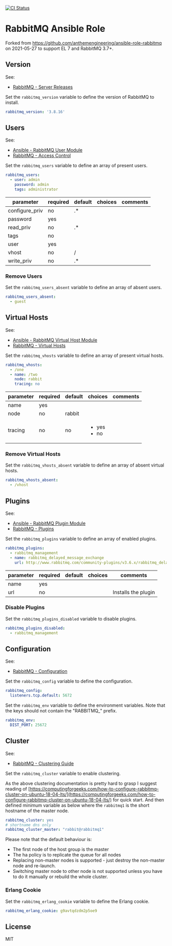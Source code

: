 [![CI Status](https://github.com/m1cka/ansible-role-rabbitmq/workflows/ci/badge.svg)](https://github.com/m1cka/ansible-role-rabbitmq/actions)

# RabbitMQ Ansible Role
Forked from https://github.com/anthemengineering/ansible-role-rabbitmq on 2021-05-27
to support EL 7 and RabbitMQ 3.7+.

## Version

See:

- [RabbitMQ - Server Releases](https://www.rabbitmq.com/releases/rabbitmq-server/)

Set the `rabbitmq_version` variable to define the version of RabbitMQ to install.

```yaml
rabbitmq_version: '3.8.16'
```

## Users

See:

- [Ansible - RabbitMQ User Module](http://docs.ansible.com/ansible/rabbitmq_user_module.html)
- [RabbitMQ - Access Control](https://www.rabbitmq.com/access-control.html)

Set the `rabbitmq_users` variable to define an array of present users.

```yaml
rabbitmq_users:
  - user: admin
    password: admin
    tags: administrator
```

| parameter      | required | default | choices | comments |
| -------------- | -------- | ------- | ------- | -------- |
| configure_priv | no       | .*      |         |          |
| password       | yes      |         |         |          |
| read_priv      | no       | .*      |         |          |
| tags           | no       |         |         |          |
| user           | yes      |         |         |          |
| vhost          | no       | /       |         |          |
| write_priv     | no       | .*      |         |          |

### Remove Users

Set the `rabbitmq_users_absent` variable to define an array of absent users.

```yaml
rabbitmq_users_absent:
  - guest
```

## Virtual Hosts

See:

- [Ansible - RabbitMQ Virtual Host Module](http://docs.ansible.com/ansible/rabbitmq_vhost_module.html)
- [RabbitMQ - Virtual Hosts](https://www.rabbitmq.com/vhosts.html)

Set the `rabbitmq_vhosts` variable to define an array of present virtual hosts.

```yaml
rabbitmq_vhosts:
  - /one
  - name: /two
    node: rabbit
    tracing: no
```

| parameter  | required | default | choices                          | comments |
| ---------- | -------- | ------- | -------------------------------- | -------- |
| name       | yes      |         |                                  |          |
| node       | no       | rabbit  |                                  |          |
| tracing    | no       | no      | <ul><li>yes</li><li>no</li></ul> |          |

### Remove Virtual Hosts

Set the `rabbitmq_vhosts_absent` variable to define an array of absent virtual hosts.

```yaml
rabbitmq_vhosts_absent:
  - /vhost
```

## Plugins

See:

- [Ansible - RabbitMQ Plugin Module](http://docs.ansible.com/ansible/rabbitmq_plugin_module.html)
- [RabbitMQ - Plugins](https://www.rabbitmq.com/plugins.html)

Set the `rabbitmq_plugins` variable to define an array of enabled plugins.

```yaml
rabbitmq_plugins:
  - rabbitmq_management
  - name: rabbitmq_delayed_message_exchange
    url: http://www.rabbitmq.com/community-plugins/v3.6.x/rabbitmq_delayed_message_exchange-0.0.1.ez
```

| parameter | required | default | choices | comments            |
| --------- | -------- | ------- | ------- | ------------------- |
| name      | yes      |         |         |                     |
| url       | no       |         |         | Installs the plugin |

### Disable Plugins

Set the `rabbitmq_plugins_disabled` variable to disable plugins.

```yaml
rabbitmq_plugins_disabled:
  - rabbitmq_management
```

## Configuration

See:

- [RabbitMQ - Configuration](https://www.rabbitmq.com/configure.html)

Set the `rabbitmq_config` variable to define the configuration.

```yaml
rabbitmq_config:
  listeners.tcp.default: 5672
```

Set the `rabbitmq_env` variable to define the environment variables. Note that the keys should not contain the
"RABBITMQ_" prefix.

```yaml
rabbitmq_env:
  DIST_PORT: 25672
```

## Cluster

See:

- [RabbitMQ - Clustering Guide](https://www.rabbitmq.com/clustering.html)

Set the `rabbitmq_cluster` variable to enable clustering.

As the above clustering documentation is pretty hard to grasp I suggest reading of
[https://computingforgeeks.com/how-to-configure-rabbitmq-cluster-on-ubuntu-18-04-lts/](https://computingforgeeks.com/how-to-configure-rabbitmq-cluster-on-ubuntu-18-04-lts/)
for quick start. And then defined minimum variable as below where the
  `rabbitmq1` is the short hostname of the master node.

```yaml
rabbitmq_cluster: yes
# shortname dns only
rabbitmq_cluster_master: "rabbit@rabbitmq1"
```

Please note that the default behaviour is:
- The first node of the host group is the master
- The ha policy is to replicate the queue for all nodes
- Replacing non-master nodes is supported - just destroy the non-master node and
  re-launch.
- Switching master node to other node is not supported unless you have to do it
  manually or rebuild the whole cluster.

### Erlang Cookie

Set the `rabbitmq_erlang_cookie` variable to define the Erlang cookie.

```yaml
rabbitmq_erlang_cookie: g9avtqdzdm2p5oe9
```

## License

MIT
